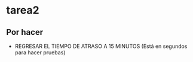 # tarea2

## Por hacer
- REGRESAR EL TIEMPO DE ATRASO A 15 MINUTOS (Está en segundos para hacer pruebas)